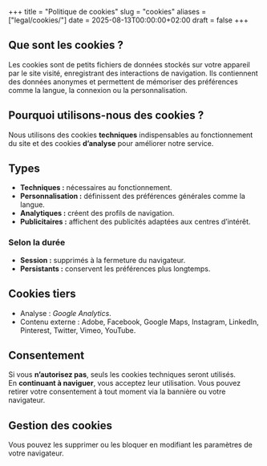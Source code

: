 +++
title = "Politique de cookies"
slug  = "cookies"
aliases = ["legal/cookies/"]
date  = 2025-08-13T00:00:00+02:00
draft = false
+++

## Que sont les cookies ?
Les cookies sont de petits fichiers de données stockés sur votre appareil par le site visité, enregistrant des interactions de navigation. Ils contiennent des données anonymes et permettent de mémoriser des préférences comme la langue, la connexion ou la personnalisation.

## Pourquoi utilisons-nous des cookies ?
Nous utilisons des cookies **techniques** indispensables au fonctionnement du site et des cookies **d’analyse** pour améliorer notre service.

## Types
- **Techniques :** nécessaires au fonctionnement.
- **Personnalisation :** définissent des préférences générales comme la langue.
- **Analytiques :** créent des profils de navigation.
- **Publicitaires :** affichent des publicités adaptées aux centres d’intérêt.

### Selon la durée
- **Session :** supprimés à la fermeture du navigateur.
- **Persistants :** conservent les préférences plus longtemps.

## Cookies tiers
- Analyse : *Google Analytics*.  
- Contenu externe : Adobe, Facebook, Google Maps, Instagram, LinkedIn, Pinterest, Twitter, Vimeo, YouTube.

## Consentement
Si vous **n’autorisez pas**, seuls les cookies techniques seront utilisés.  
En **continuant à naviguer**, vous acceptez leur utilisation. Vous pouvez retirer votre consentement à tout moment via la bannière ou votre navigateur.

## Gestion des cookies
Vous pouvez les supprimer ou les bloquer en modifiant les paramètres de votre navigateur.